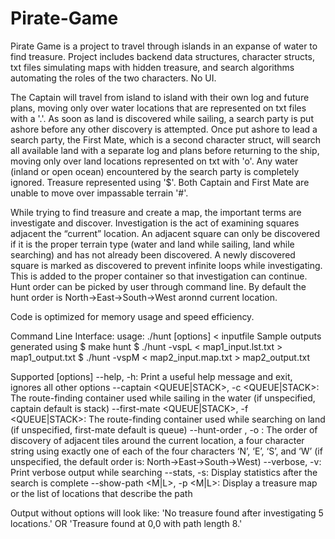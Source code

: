 # Pirate-Game
Pirate Game is a project to travel through islands in an expanse of water to find treasure. Project includes backend data structures, character structs, txt files simulating maps with hidden treasure, and search algorithms automating the roles of the two characters. No UI.

The Captain will travel from island to island with their own log and future plans, moving only over water locations that are represented on txt files with a '.'. As soon as land is discovered while sailing, a search party is put ashore before any other discovery is attempted. Once put ashore to lead a search party, the First Mate, which is a second character struct, will search all available land with a separate log and plans before returning to the ship, moving only over land locations represented on txt with 'o'. Any water (inland or open ocean) encountered by the search party is completely ignored. Treasure represented using '$'. Both Captain and First Mate are unable to move over impassable terrain '#'.

While trying to find treasure and create a map, the important terms are investigate and discover. Investigation is the act of examining squares adjacent the “current” location. An adjacent square can only be discovered if it is the proper terrain type (water and land while sailing, land while searching) and has not already been discovered. A newly discovered square is marked as discovered to prevent infinite loops while investigating. This is added to the proper container so that investigation can continue.
Hunt order can be picked by user through command line. By default the hunt order is North->East->South->West aronnd current location. 

Code is optimized for memory usage and speed efficiency.

Command Line Interface:
usage: ./hunt [options] < inputfile
Sample outputs generated using
$ make hunt
$ ./hunt -vspL < map1_input.lst.txt > map1_output.txt
$ ./hunt -vspM < map2_input.map.txt > map2_output.txt

Supported [options]
--help, -h: Print a useful help message and exit, ignores all other options
--captain <QUEUE|STACK>, -c <QUEUE|STACK>: The route-finding container used while sailing in the water (if unspecified, captain default is stack)
--first-mate <QUEUE|STACK>, -f <QUEUE|STACK>: The route-finding container used while searching on land (if unspecified, first-mate default is queue)
--hunt-order <ORDER>, -o <ORDER>: The order of discovery of adjacent tiles around the current location, a four character string using exactly one of each of the four characters ‘N’, ‘E’, ‘S’, and ‘W’ (if unspecified, the default order is: North->East->South->West)
--verbose, -v: Print verbose output while searching
--stats, -s: Display statistics after the search is complete
--show-path <M|L>, -p <M|L>: Display a treasure map or the list of locations that describe the path

Output without options will look like:
'No treasure found after investigating 5 locations.' OR 
'Treasure found at 0,0 with path length 8.'

